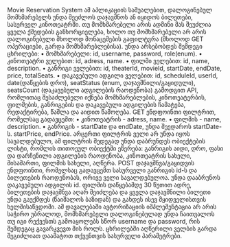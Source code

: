 Movie Reservation System
ამ აპლიკაციის საშუალებით, დალოგინებულ მომხმარებელს უნდა შეეძლოს დაჯავშნოს ან იყიდოს ბილეთები, სასურველ კინოთეატრში. თუ მომხმარებელი არის ადმინი მას შეუძლია ყველა ქმედების განხორციელება, ხოლო თუ მომხმარებელი არ არის დალოგინებული მხოლოდ მონაცემების გაფილტვრა (მხოლოდ GET ოპერაციები, გარდა მომხმარებლებისა). 
უნდა არსებობდეს შემდეგი ცხრილები:
•	მომხმარებელი: id, username, password, role(enum).
•	კინოთეატრი ველებით: id, adress, name.
•	ფილმი ველებით: id, name, description.
•	განრიგი ველებით: id, theaterId, movieId, startDate, endDate, price, totalSeats.
•	დაკავებული ადგილი ველებით: id, scheduleId, userId, date(დაწყების დრო),  seatStatus (enum, დაჯავშნილი/გაყიდული), seatsCount (დაკავებული ადგილების რაოდენობა)
გამოდგით API, რომლითაც შესაძლებელი იქნება მომხმარებლების, კინოთეატერბის, ფილმების, განრიგების და დაკავებული ადგილების ჩამატება, რედაქტირება, წაშლა და აიდით წამოღება. 
GET ენდფოინთი ფილტრით, რომელსაც გადავცემთ:
•	კინოთეატრის - adress, name.
•	ფილმის -  name, description.
•	განრიგის - startDate და endDate, უნდა შეედაროს startDate-ს. startPrice, endPrice.
არცერთი ფილტრის ველი არ უნდა იყოს სავალდებულო, ამ ფილტრის შედეგად უნდა დაბრუნდეს ობიექტების ლისტი, რომლის თითოეულ ობიექტში ეწერება: განრიგის აიდი, დრო, ფასი და დარჩენილი ადგილების რაოდენობა, კინოთეატრის სახელი, მისამართი, ფილმის სახელი, აღწერა. 
POST დაჯავშნვა/გაყიდვის ენდფოინთი, რომელსაც გადავცემთ სასურველი განრიგის id-ს და ბილეთების რაოდენობას, ორივე ველი სავალდებულოა. უნდა დააბრუნოს დაკავებული ადგილის id.
ფილმის დაწყებამდე 30 წუთით ადრე, ბილეთების დაჯავშნვა აღარ შეიძლება და ყველა დაჯავშნილი ბილეთი უნდა გაუქმდეს (წაიშალოს ბაზიდან) და გახდეს ისევ მყიდველისთვის ხელმისაწვდომი.
ამ დავალებაში ავტორიზაციის იმპლემენტაცია არ არის საჭირო უბრალოდ, მომხმარებელი დალოგინებულად უნდა ჩაითვალოს თუ იგი რექვესთს გამოაყოლებს სწორ username და password, რის შემდეგაც გავარკვევთ მის როლს.
ცხრილებში აღწერილი ველბის გარდა შეგიძლიათ დაამატოთ თქვენთვის სასურველი პარამეტრები.



